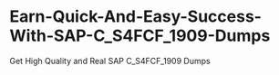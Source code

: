 # Earn-Quick-And-Easy-Success-With-SAP-C_S4FCF_1909-Dumps
Get High Quality and Real SAP C_S4FCF_1909 Dumps
